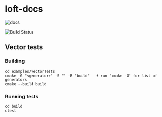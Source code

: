 # loft-docs
![docs](https://user-images.githubusercontent.com/15957500/153713074-a2d3aa95-8581-4f77-a1f3-725ae51eba71.png)

![Build Status](https://github.com/arsysop/loft-docs/workflows/CI/badge.svg)

## Vector tests

### Building

```
cd examples/vectorTests
cmake -G "<generator>" -S "" -B "build"   # run "cmake -G" for list of generators
cmake --build build
```

### Running tests

```
cd build
ctest
```
